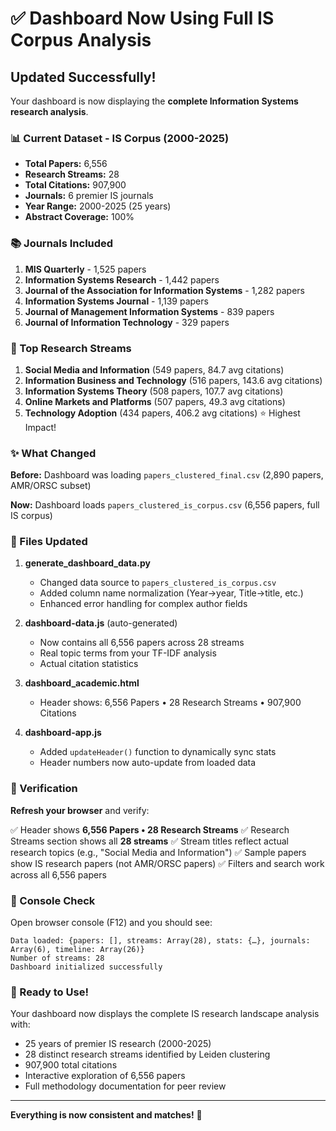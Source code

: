 # ✅ Dashboard Now Using Full IS Corpus Analysis

## Updated Successfully!

Your dashboard is now displaying the **complete Information Systems research analysis**.

### 📊 Current Dataset - IS Corpus (2000-2025)

- **Total Papers:** 6,556
- **Research Streams:** 28
- **Total Citations:** 907,900
- **Journals:** 6 premier IS journals
- **Year Range:** 2000-2025 (25 years)
- **Abstract Coverage:** 100%

### 📚 Journals Included

1. **MIS Quarterly** - 1,525 papers
2. **Information Systems Research** - 1,442 papers  
3. **Journal of the Association for Information Systems** - 1,282 papers
4. **Information Systems Journal** - 1,139 papers
5. **Journal of Management Information Systems** - 839 papers
6. **Journal of Information Technology** - 329 papers

### 🔬 Top Research Streams

1. **Social Media and Information** (549 papers, 84.7 avg citations)
2. **Information Business and Technology** (516 papers, 143.6 avg citations)
3. **Information Systems Theory** (508 papers, 107.7 avg citations)
4. **Online Markets and Platforms** (507 papers, 49.3 avg citations)
5. **Technology Adoption** (434 papers, 406.2 avg citations) ⭐ Highest Impact!

### ✨ What Changed

**Before:** Dashboard was loading `papers_clustered_final.csv` (2,890 papers, AMR/ORSC subset)

**Now:** Dashboard loads `papers_clustered_is_corpus.csv` (6,556 papers, full IS corpus)

### 🔄 Files Updated

1. **generate_dashboard_data.py**
   - Changed data source to `papers_clustered_is_corpus.csv`
   - Added column name normalization (Year→year, Title→title, etc.)
   - Enhanced error handling for complex author fields

2. **dashboard-data.js** (auto-generated)
   - Now contains all 6,556 papers across 28 streams
   - Real topic terms from your TF-IDF analysis
   - Actual citation statistics

3. **dashboard_academic.html**
   - Header shows: 6,556 Papers • 28 Research Streams • 907,900 Citations

4. **dashboard-app.js**
   - Added `updateHeader()` function to dynamically sync stats
   - Header numbers now auto-update from loaded data

### 🎯 Verification

**Refresh your browser** and verify:

✅ Header shows **6,556 Papers • 28 Research Streams**
✅ Research Streams section shows all **28 streams**
✅ Stream titles reflect actual research topics (e.g., "Social Media and Information")
✅ Sample papers show IS research papers (not AMR/ORSC papers)
✅ Filters and search work across all 6,556 papers

### 📝 Console Check

Open browser console (F12) and you should see:
```
Data loaded: {papers: [], streams: Array(28), stats: {…}, journals: Array(6), timeline: Array(26)}
Number of streams: 28
Dashboard initialized successfully
```

### 🚀 Ready to Use!

Your dashboard now displays the complete IS research landscape analysis with:
- 25 years of premier IS research (2000-2025)
- 28 distinct research streams identified by Leiden clustering
- 907,900 total citations
- Interactive exploration of 6,556 papers
- Full methodology documentation for peer review

---

**Everything is now consistent and matches!** 🎉
